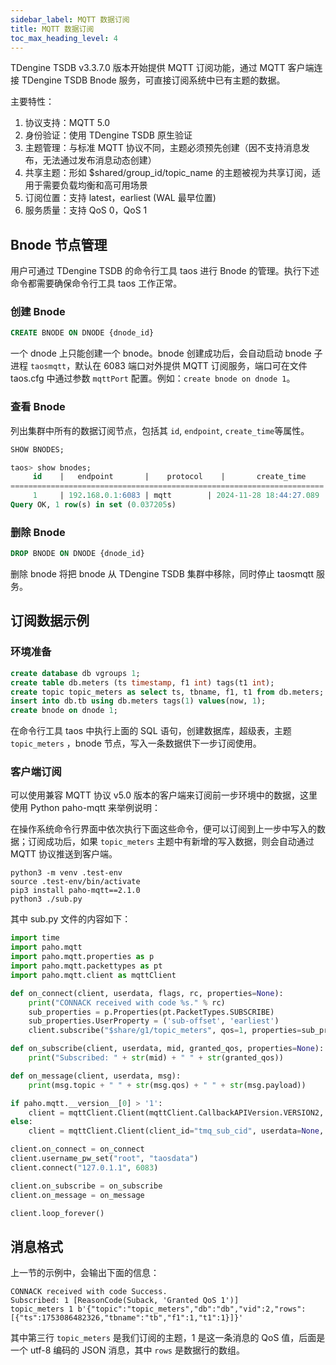 ```yaml
---
sidebar_label: MQTT 数据订阅
title: MQTT 数据订阅
toc_max_heading_level: 4
---
```


TDengine TSDB v3.3.7.0 版本开始提供 MQTT 订阅功能，通过 MQTT 客户端连接 TDengine TSDB Bnode 服务，可直接订阅系统中已有主题的数据。

主要特性：

1. 协议支持：MQTT 5.0
2. 身份验证：使用 TDengine TSDB 原生验证
3. 主题管理：与标准 MQTT 协议不同，主题必须预先创建（因不支持消息发布，无法通过发布消息动态创建）
4. 共享主题：形如 $shared/group_id/topic_name 的主题被视为共享订阅，适用于需要负载均衡和高可用场景
5. 订阅位置：支持 latest，earliest (WAL 最早位置)
6. 服务质量：支持 QoS 0，QoS 1

## Bnode 节点管理

用户可通过 TDengine TSDB 的命令行工具 taos 进行 Bnode 的管理。执行下述命令都需要确保命令行工具 taos 工作正常。

### 创建 Bnode

```sql
CREATE BNODE ON DNODE {dnode_id}
```

一个 dnode 上只能创建一个 bnode。bnode 创建成功后，会自动启动 bnode 子进程 `taosmqtt`，默认在 6083 端口对外提供 MQTT 订阅服务，端口可在文件 taos.cfg 中通过参数 `mqttPort` 配置。例如：`create bnode on dnode 1`。

### 查看 Bnode

列出集群中所有的数据订阅节点，包括其 `id`, `endpoint`, `create_time`等属性。

```sql
SHOW BNODES;

taos> show bnodes;
     id    |   endpoint       |    protocol    |       create_time    | 
======================================================================
     1     | 192.168.0.1:6083 | mqtt        | 2024-11-28 18:44:27.089 | 
Query OK, 1 row(s) in set (0.037205s)
```

### 删除 Bnode

```sql
DROP BNODE ON DNODE {dnode_id}
```

删除 bnode 将把 bnode 从 TDengine TSDB 集群中移除，同时停止 taosmqtt 服务。

## 订阅数据示例

### 环境准备

```sql
create database db vgroups 1;
create table db.meters (ts timestamp, f1 int) tags(t1 int);
create topic topic_meters as select ts, tbname, f1, t1 from db.meters;
insert into db.tb using db.meters tags(1) values(now, 1);
create bnode on dnode 1;
```

在命令行工具 taos 中执行上面的 SQL 语句，创建数据库，超级表，主题 `topic_meters` ，bnode 节点，写入一条数据供下一步订阅使用。

### 客户端订阅

可以使用兼容 MQTT 协议 v5.0 版本的客户端来订阅前一步环境中的数据，这里使用 Python paho-mqtt 来举例说明：

在操作系统命令行界面中依次执行下面这些命令，便可以订阅到上一步中写入的数据；订阅成功后，如果 `topic_meters` 主题中有新增的写入数据，则会自动通过 MQTT 协议推送到客户端。

```shell
python3 -m venv .test-env
source .test-env/bin/activate
pip3 install paho-mqtt==2.1.0
python3 ./sub.py
```

其中 sub.py 文件的内容如下：

```python
import time
import paho.mqtt
import paho.mqtt.properties as p
import paho.mqtt.packettypes as pt
import paho.mqtt.client as mqttClient

def on_connect(client, userdata, flags, rc, properties=None):
    print("CONNACK received with code %s." % rc)
    sub_properties = p.Properties(pt.PacketTypes.SUBSCRIBE)
    sub_properties.UserProperty = ('sub-offset', 'earliest')
    client.subscribe("$share/g1/topic_meters", qos=1, properties=sub_properties)

def on_subscribe(client, userdata, mid, granted_qos, properties=None):
    print("Subscribed: " + str(mid) + " " + str(granted_qos))

def on_message(client, userdata, msg):
    print(msg.topic + " " + str(msg.qos) + " " + str(msg.payload))

if paho.mqtt.__version__[0] > '1':
    client = mqttClient.Client(mqttClient.CallbackAPIVersion.VERSION2, client_id="tmq_sub_cid", userdata=None, protocol=mqttClient.MQTTv5)
else:
    client = mqttClient.Client(client_id="tmq_sub_cid", userdata=None, protocol=mqttClient.MQTTv5)

client.on_connect = on_connect
client.username_pw_set("root", "taosdata")
client.connect("127.0.1.1", 6083)

client.on_subscribe = on_subscribe
client.on_message = on_message

client.loop_forever()
```

## 消息格式

上一节的示例中，会输出下面的信息：

```shell
CONNACK received with code Success.
Subscribed: 1 [ReasonCode(Suback, 'Granted QoS 1')]
topic_meters 1 b'{"topic":"topic_meters","db":"db","vid":2,"rows":[{"ts":1753086482326,"tbname":"tb","f1":1,"t1":1}]}'
```

其中第三行 `topic_meters` 是我们订阅的主题，1 是这一条消息的 QoS 值，后面是一个 utf-8 编码的 JSON 消息，其中 `rows` 是数据行的数组。

